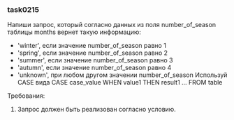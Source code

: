 
### task0215

Напиши запрос, который согласно данных из поля number_of_season таблицы months вернет такую информацию:
- &#39;winter&#39;, если значение number_of_season равно 1
- &#39;spring&#39;, если значение number_of_season равно 2
- &#39;summer&#39;, если значение number_of_season равно 3
- &#39;autumn&#39;, если значение number_of_season равно 4
- &#39;unknown&#39;, при любом другом значении number_of_season
Используй CASE вида CASE case_value WHEN value1 THEN result1 ... FROM table


Требования:
1.	Запрос должен быть реализован согласно условию.


